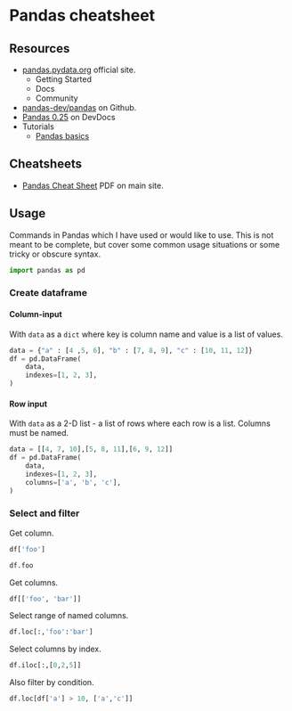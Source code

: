 # Pandas cheatsheet


## Resources

- [pandas.pydata.org](https://pandas.pydata.org/) official site. 
	- Getting Started
	- Docs
	- Community
- [pandas-dev/pandas](https://github.com/pandas-dev/pandas) on Github.
- [Pandas 0.25](https://devdocs.io/pandas~0.25/) on DevDocs
- Tutorials
	- [Pandas basics](https://www.learnpython.org/en/Pandas_Basics)

## Cheatsheets

- [Pandas Cheat Sheet](https://pandas.pydata.org/Pandas_Cheat_Sheet.pdf) PDF on main site.

## Usage

Commands in Pandas which I have used or would like to use. This is not meant to be complete, but cover some common usage situations or some tricky or obscure syntax.

```python
import pandas as pd
```

### Create dataframe

#### Column-input

With `data` as a `dict` where key is column name and value is a list of values. 

```python
data = {"a" : [4 ,5, 6], "b" : [7, 8, 9], "c" : [10, 11, 12]}
df = pd.DataFrame(
    data,
    indexes=[1, 2, 3],
)
```

#### Row input

With `data` as a 2-D list - a list of rows where each row is a list. Columns must be named.

```python
data = [[4, 7, 10],[5, 8, 11],[6, 9, 12]]
df = pd.DataFrame(
    data, 
    indexes=[1, 2, 3],
    columns=['a', 'b', 'c'],
)
```

### Select and filter

Get column.

```python
df['foo']

df.foo
```

Get columns.

```python
df[['foo', 'bar']]
```

Select range of named columns.

```python
df.loc[:,'foo':'bar']
```

Select columns by index.

```python
df.iloc[:,[0,2,5]]
```

Also filter by condition.

```python
df.loc[df['a'] > 10, ['a','c']]
```
<!--stackedit_data:
eyJoaXN0b3J5IjpbMTU1NDk3OTY5Ml19
-->